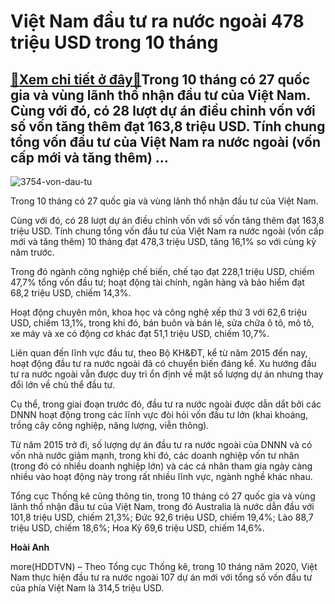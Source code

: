 Việt Nam đầu tư ra nước ngoài 478 triệu USD trong 10 tháng
==========================================================

[:gift:Xem chi tiết ở đây:gift:](https://hddtvn.com/viet-nam-dau-tu-ra-nuoc-ngoai-478-trieu-usd-trong-10-thang/)Trong 10 tháng có 27 quốc gia và vùng lãnh thổ nhận đầu tư của Việt Nam. Cùng với đó, có 28 lượt dự án điều chỉnh vốn với số vốn tăng thêm đạt 163,8 triệu USD. Tính chung tổng vốn đầu tư của Việt Nam ra nước ngoài (vốn cấp mới và tăng thêm) …
--------------------------------------------------------------------------------------------------------------------------------------------------------------------------------------------------------------------------------------------------





![3754-von-dau-tu](https://hddtvn.com/wp-content/uploads/2021/01/3754_von-dau-tu-3.jpg "Việt Nam đầu tư ra nước ngoài 478 triệu USD trong 10 tháng")


Trong 10 tháng có 27 quốc gia và vùng lãnh thổ nhận đầu tư của Việt Nam.



Cùng với đó, có 28 lượt dự án điều chỉnh vốn với số vốn tăng thêm đạt 163,8 triệu USD. Tính chung tổng vốn đầu tư của Việt Nam ra nước ngoài (vốn cấp mới và tăng thêm) 10 tháng đạt 478,3 triệu USD, tăng 16,1% so với cùng kỳ năm trước.


Trong đó ngành công nghiệp chế biến, chế tạo đạt 228,1 triệu USD, chiếm 47,7% tổng vốn đầu tư; hoạt động tài chính, ngân hàng và bảo hiểm đạt 68,2 triệu USD, chiếm 14,3%.


Hoạt động chuyên môn, khoa học và công nghệ xếp thứ 3 với 62,6 triệu USD, chiếm 13,1%, trong khi đó, bán buôn và bán lẻ, sửa chữa ô tô, mô tô, xe máy và xe có động cơ khác đạt 51,1 triệu USD, chiếm 10,7%.


Liên quan đến lĩnh vực đầu tư, theo Bộ KH&ĐT, kể từ năm 2015 đến nay, hoạt động đầu tư ra nước ngoài đã có chuyển biến đáng kể. Xu hướng đầu tư ra nước ngoài vẫn được duy trì ổn định về mặt số lượng dự án nhưng thay đổi lớn về chủ thể đầu tư.


Cụ thể, trong giai đoạn trước đó, đầu tư ra nước ngoài được dẫn dắt bởi các DNNN hoạt động trong các lĩnh vực đòi hỏi vốn đầu tư lớn (khai khoáng, trồng cây công nghiệp, năng lượng, viễn thông).


Từ năm 2015 trở đi, số lượng dự án đầu tư ra nước ngoài của DNNN và có vốn nhà nước giảm mạnh, trong khi đó, các doanh nghiệp vốn tư nhân (trong đó có nhiều doanh nghiệp lớn) và các cá nhân tham gia ngày càng nhiều vào hoạt động này trong rất nhiều lĩnh vực, ngành nghề khác nhau.


Tổng cục Thống kê cũng thông tin, trong 10 tháng có 27 quốc gia và vùng lãnh thổ nhận đầu tư của Việt Nam, trong đó Australia là nước dẫn đầu với 101,8 triệu USD, chiếm 21,3%; Đức 92,6 triệu USD, chiếm 19,4%; Lào 88,7 triệu USD, chiếm 18,6%; Hoa Kỳ 69,6 triệu USD, chiếm 14,6%.




**Hoài Anh**



more(HDDTVN) – Theo Tổng cục Thống kê, trong 10 tháng năm 2020, Việt Nam thực hiện đầu tư ra nước ngoài 107 dự án mới với tổng số vốn đầu tư của phía Việt Nam là 314,5 triệu USD.


